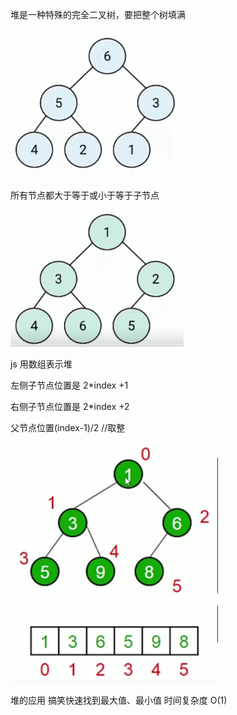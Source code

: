 堆是一种特殊的完全二叉树，要把整个树填满

![Image text](./图片/8.png)

所有节点都大于等于或小于等于子节点

![Image text](./图片/9.png)

js 用数组表示堆

左侧子节点位置是 2\*index +1

右侧子节点位置是 2\*index +2

父节点位置(index-1)/2 //取整

![Image text](./图片/10.png)

堆的应用
搞笑快速找到最大值、最小值
时间复杂度 O(1)
